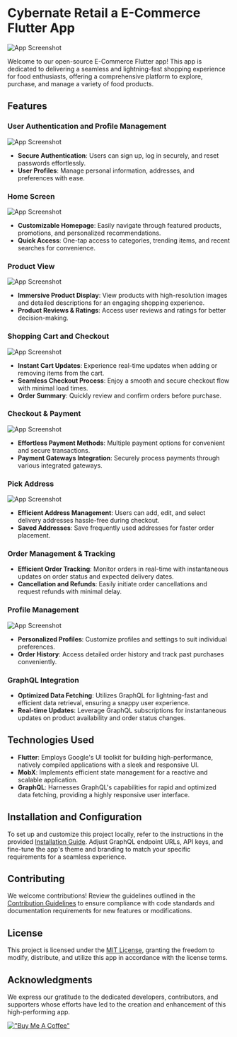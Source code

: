 # Cybernate Retail a E-Commerce Flutter App

![App Screenshot](images/image.png)

Welcome to our open-source E-Commerce Flutter app! This app is dedicated to delivering a seamless and lightning-fast shopping experience for food enthusiasts, offering a comprehensive platform to explore, purchase, and manage a variety of food products.

## Features

### User Authentication and Profile Management
![App Screenshot](images/login.jpg)
- **Secure Authentication**: Users can sign up, log in securely, and reset passwords effortlessly.
- **User Profiles**: Manage personal information, addresses, and preferences with ease.


### Home Screen
![App Screenshot](images/Home%20Screen.png)
- **Customizable Homepage**: Easily navigate through featured products, promotions, and personalized recommendations.
- **Quick Access**: One-tap access to categories, trending items, and recent searches for convenience.

### Product View
![App Screenshot](images/Product%20Screen.png)
- **Immersive Product Display**: View products with high-resolution images and detailed descriptions for an engaging shopping experience.
- **Product Reviews & Ratings**: Access user reviews and ratings for better decision-making.


### Shopping Cart and Checkout
![App Screenshot](images/Add%20to%20cart.png)
- **Instant Cart Updates**: Experience real-time updates when adding or removing items from the cart.
- **Seamless Checkout Process**: Enjoy a smooth and secure checkout flow with minimal load times.
- **Order Summary**: Quickly review and confirm orders before purchase.

### Checkout & Payment
![App Screenshot](images/Checkout%20&%20payment.png)
- **Effortless Payment Methods**: Multiple payment options for convenient and secure transactions.
- **Payment Gateways Integration**: Securely process payments through various integrated gateways.

### Pick Address
![App Screenshot](images/Pick%20address.png)
- **Efficient Address Management**: Users can add, edit, and select delivery addresses hassle-free during checkout.
- **Saved Addresses**: Save frequently used addresses for faster order placement.

### Order Management & Tracking
- **Efficient Order Tracking**: Monitor orders in real-time with instantaneous updates on order status and expected delivery dates.
- **Cancellation and Refunds**: Easily initiate order cancellations and request refunds with minimal delay.

### Profile Management
![App Screenshot](images/Profile%201.png)
- **Personalized Profiles**: Customize profiles and settings to suit individual preferences.
- **Order History**: Access detailed order history and track past purchases conveniently.

### GraphQL Integration
- **Optimized Data Fetching**: Utilizes GraphQL for lightning-fast and efficient data retrieval, ensuring a snappy user experience.
- **Real-time Updates**: Leverage GraphQL subscriptions for instantaneous updates on product availability and order status changes.

## Technologies Used

- **Flutter**: Employs Google's UI toolkit for building high-performance, natively compiled applications with a sleek and responsive UI.
- **MobX**: Implements efficient state management for a reactive and scalable application.
- **GraphQL**: Harnesses GraphQL's capabilities for rapid and optimized data fetching, providing a highly responsive user interface.

## Installation and Configuration

To set up and customize this project locally, refer to the instructions in the provided [Installation Guide](link_to_installation_guide). Adjust GraphQL endpoint URLs, API keys, and fine-tune the app's theme and branding to match your specific requirements for a seamless experience.

## Contributing

We welcome contributions! Review the guidelines outlined in the [Contribution Guidelines](link_to_contribution_guidelines) to ensure compliance with code standards and documentation requirements for new features or modifications.

## License

This project is licensed under the [MIT License](link_to_license), granting the freedom to modify, distribute, and utilize this app in accordance with the license terms.

## Acknowledgments

We express our gratitude to the dedicated developers, contributors, and supporters whose efforts have led to the creation and enhancement of this high-performing app.

[!["Buy Me A Coffee"](https://www.buymeacoffee.com/assets/img/custom_images/orange_img.png)](https://www.buymeacoffee.com/erstnot)
